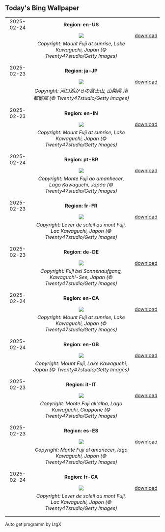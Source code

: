 ## Today's Bing Wallpaper
|      |      |      |
| :----: | :----: | :----: |
|2025-02-24|**Region: en-US**||
||![](https://www.bing.com/th?id=OHR.MtFujiSunrise_EN-US2218385739_UHD.jpg&pid=hp&w=1152&h=648&rs=1&c=4)| [download](https://www.bing.com/th?id=OHR.MtFujiSunrise_EN-US2218385739_UHD.jpg)|
||*Copyright: Mount Fuji at sunrise, Lake Kawaguchi, Japan (© Twenty47studio/Getty Images)*
||
|||
|2025-02-23|**Region: ja-JP**||
||![](https://www.bing.com/th?id=OHR.MtFujiSunrise_JA-JP0451320828_UHD.jpg&pid=hp&w=1152&h=648&rs=1&c=4)| [download](https://www.bing.com/th?id=OHR.MtFujiSunrise_JA-JP0451320828_UHD.jpg)|
||*Copyright: 河口湖からの富士山, 山梨県 南都留郡 (© Twenty47studio/Getty Images)*
||
|||
|2025-02-23|**Region: en-IN**||
||![](https://www.bing.com/th?id=OHR.MtFujiSunrise_EN-IN8980088662_UHD.jpg&pid=hp&w=1152&h=648&rs=1&c=4)| [download](https://www.bing.com/th?id=OHR.MtFujiSunrise_EN-IN8980088662_UHD.jpg)|
||*Copyright: Mount Fuji at sunrise, Lake Kawaguchi, Japan (© Twenty47studio/Getty Images)*
||
|||
|2025-02-24|**Region: pt-BR**||
||![](https://www.bing.com/th?id=OHR.MtFujiSunrise_PT-BR7467420125_UHD.jpg&pid=hp&w=1152&h=648&rs=1&c=4)| [download](https://www.bing.com/th?id=OHR.MtFujiSunrise_PT-BR7467420125_UHD.jpg)|
||*Copyright: Monte Fuji ao amanhecer, Lago Kawaguchi, Japão (© Twenty47studio/Getty Images)*
||
|||
|2025-02-23|**Region: fr-FR**||
||![](https://www.bing.com/th?id=OHR.MtFujiSunrise_FR-FR3629705815_UHD.jpg&pid=hp&w=1152&h=648&rs=1&c=4)| [download](https://www.bing.com/th?id=OHR.MtFujiSunrise_FR-FR3629705815_UHD.jpg)|
||*Copyright: Lever de soleil au mont Fuji, Lac Kawaguchi, Japon (© Twenty47studio/Getty Images)*
||
|||
|2025-02-23|**Region: de-DE**||
||![](https://www.bing.com/th?id=OHR.MtFujiSunrise_DE-DE8213371470_UHD.jpg&pid=hp&w=1152&h=648&rs=1&c=4)| [download](https://www.bing.com/th?id=OHR.MtFujiSunrise_DE-DE8213371470_UHD.jpg)|
||*Copyright: Fuji bei Sonnenaufgang, Kawaguchi-See, Japan (© Twenty47studio/Getty Images)*
||
|||
|2025-02-24|**Region: en-CA**||
||![](https://www.bing.com/th?id=OHR.MtFujiSunrise_EN-CA7120845966_UHD.jpg&pid=hp&w=1152&h=648&rs=1&c=4)| [download](https://www.bing.com/th?id=OHR.MtFujiSunrise_EN-CA7120845966_UHD.jpg)|
||*Copyright: Mount Fuji at sunrise, Lake Kawaguchi, Japan (© Twenty47studio/Getty Images)*
||
|||
|2025-02-24|**Region: en-GB**||
||![](https://www.bing.com/th?id=OHR.MtFujiSunrise_EN-GB0934318884_UHD.jpg&pid=hp&w=1152&h=648&rs=1&c=4)| [download](https://www.bing.com/th?id=OHR.MtFujiSunrise_EN-GB0934318884_UHD.jpg)|
||*Copyright: Mount Fuji, Lake Kawaguchi, Japan (© Twenty47studio/Getty Images)*
||
|||
|2025-02-23|**Region: it-IT**||
||![](https://www.bing.com/th?id=OHR.MtFujiSunrise_IT-IT9440772477_UHD.jpg&pid=hp&w=1152&h=648&rs=1&c=4)| [download](https://www.bing.com/th?id=OHR.MtFujiSunrise_IT-IT9440772477_UHD.jpg)|
||*Copyright: Monte Fuji all'alba, Lago Kawaguchi, Giappone (© Twenty47studio/Getty Images)*
||
|||
|2025-02-23|**Region: es-ES**||
||![](https://www.bing.com/th?id=OHR.MtFujiSunrise_ES-ES5111934664_UHD.jpg&pid=hp&w=1152&h=648&rs=1&c=4)| [download](https://www.bing.com/th?id=OHR.MtFujiSunrise_ES-ES5111934664_UHD.jpg)|
||*Copyright: Monte Fuji al amanecer, lago Kawaguchi, Japón (© Twenty47studio/Getty Images)*
||
|||
|2025-02-24|**Region: fr-CA**||
||![](https://www.bing.com/th?id=OHR.MtFujiSunrise_FR-CA7965780124_UHD.jpg&pid=hp&w=1152&h=648&rs=1&c=4)| [download](https://www.bing.com/th?id=OHR.MtFujiSunrise_FR-CA7965780124_UHD.jpg)|
||*Copyright: Lever de soleil au mont Fuji, Lac Kawaguchi, Japon (© Twenty47studio/Getty Images)*
||
|||

Auto get programm by LtgX

